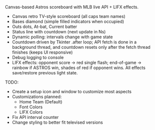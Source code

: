 Canvas-based Astros scoreboard with MLB live API + LIFX effects.

- Canvas retro TV-style scoreboard (all caps team names)
- Bases diamond (simple filled indicators when occupied)
- Outs dots, At-bat, Current batter
- Status line with countdown (next update in Ns)
- Dynamic polling: intervals change with game state
- Countdown driven by Tkinter .after loop; API fetch is done in a background thread,
  and countdown resets only after the fetch thread finishes (keeps UI responsive)
- Debug logging to console
- LIFX effects: opponent score -> red single flash; end-of-game -> rainbow if ASTROS win,
  shades of red if opponent wins. All effects save/restore previous light state.

TODO:
- Create a setup icon and window to customize most aspects
- Customizations planned:
	* Home Team (Default)
	* Font Colors
	* LIFX Colors
- Fix API interval counter
- Change styling to better fit televised versions
